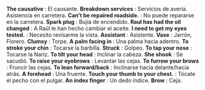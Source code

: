 **The causative** : El causante.
**Breakdown services** : Servicios de avería. Asistencia en carretera.
**Can't be repaired roadside.** : No puede repararse en la carretera.
**Spark plug** : Bujía de encendido.
**Raul has had the oil changed** : A Raúl le han hecho cambiar el aceite.
**I need to get my eyes tested.** : Necesito revisarme la vista.
**Assistant** : Asistente.
**Vase** : Jarrón, Florero.
**Clumsy** : Torpe.
**A palm facing in** : Una palma hacia adentro.
**To stroke your chin** : Tocarse la barbilla.
**Struck** : Golpeo.
**To tap your nose** : Tocarse la Nariz.
**To tilt your head** : Inclinar la cabeza.
**She shook** : Se sacudió.
**To raise your eyebrows** : Levantar las cejas.
**To furrow your brows** : Fruncir las cejas.
**To lean forward/back** : Inclinarse hacia delante/hacia atrás.
**A forehead** : Una fruente.
**Touch your thumb to your chest.** : Tócate el pecho con el pulgar.
**An index finger** : Un dedo índice.
**Brow** : Ceja.